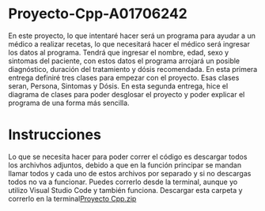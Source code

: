 # Proyecto-Cpp-A01706242
En este proyecto, lo que intentaré hacer será un programa para ayudar a un médico a realizar recetas, lo que necesitará hacer el médico será ingresar los datos al programa. Tendrá que ingresar el nombre, edad, sexo y sintomas del paciente, con estos datos el programa arrojará un posible diagnóstico, duración del tratamiento y dósis recomendada. En esta primera entrega definiré tres clases para empezar con el proyecto. Esas clases seran, Persona, Sintomas y Dósis.
En esta segunda entrega, hice el diagrama de clases para poder desglosar el proyecto y poder explicar el programa de una forma más sencilla.
# Instrucciones
Lo que se necesita hacer para poder correr el código es descargar todos los archivhos adjuntos, debido a que en la función principar se mandan llamar todos y cada uno de estos archivos por separado y si no descargas todos no va a funcionar. Puedes correrlo desde la terminal, aunque yo utilizo Visual Studio Code y también funciona.
Descargar esta carpeta y correrlo en la terminal[Proyecto Cpp.zip](https://github.com/pacoa1/Proyecto-Cpp-A01706242/files/10043144/Proyecto.Cpp.zip)
